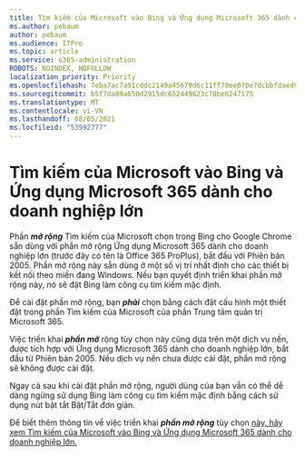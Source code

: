 ```yaml
---
title: Tìm kiếm của Microsoft vào Bing và Ứng dụng Microsoft 365 dành cho doanh nghiệp lớn
ms.author: pebaum
author: pebaum
ms.audience: ITPro
ms.topic: article
ms.service: o365-administration
ROBOTS: NOINDEX, NOFOLLOW
localization_priority: Priority
ms.openlocfilehash: 7eba7ac7a91cddc2149a45679d6c11ff70ee070e7dcbbfdaed933a5ec41a4877
ms.sourcegitcommit: b5f7da89a650d2915dc652449623c78be6247175
ms.translationtype: MT
ms.contentlocale: vi-VN
ms.lasthandoff: 08/05/2021
ms.locfileid: "53992777"
---
```

# <a name="microsoft-search-in-bing-and-microsoft-365-apps-for-enterprise"></a>Tìm kiếm của Microsoft vào Bing và Ứng dụng Microsoft 365 dành cho doanh nghiệp lớn

Phần ***mở rộng*** Tìm kiếm của Microsoft chọn trong Bing cho Google Chrome sẵn dùng với phần mở rộng Ứng dụng Microsoft 365 dành cho doanh nghiệp lớn (trước đây có tên là Office 365 ProPlus), bắt đầu với Phiên bản 2005. Phần mở rộng này sẵn dùng ở một số vị trí nhất định cho các thiết bị kết nối theo miền đang Windows. Nếu bạn quyết định triển khai phần mở rộng này, nó sẽ đặt Bing làm công cụ tìm kiếm mặc định.

Để cài đặt phần mở rộng, bạn ***phải*** chọn bằng cách đặt cấu hình một thiết đặt trong phần Tìm kiếm của Microsoft của phần Trung tâm quản trị Microsoft 365.

Việc triển khai ***phần mở*** rộng tùy chọn này cũng dựa trên một dịch vụ nền, được tích hợp với Ứng dụng Microsoft 365 dành cho doanh nghiệp lớn, bắt đầu từ Phiên bản 2005. Nếu dịch vụ nền chưa được cài đặt, phần mở rộng sẽ không được cài đặt.

Ngay cả sau khi cài đặt phần mở rộng, người dùng của bạn vẫn có thể dễ dàng ngừng sử dụng Bing làm công cụ tìm kiếm mặc định bằng cách sử dụng nút bật tắt Bật/Tắt đơn giản.

Để biết thêm thông tin về việc triển khai ***phần mở rộng*** tùy chọn [này, hãy xem Tìm kiếm của Microsoft vào Bing và Ứng dụng Microsoft 365 dành cho doanh nghiệp lớn.](https://docs.microsoft.com/deployoffice/microsoft-search-bing)
